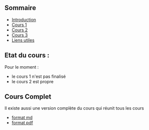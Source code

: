 ## Sommaire
- [Introduction](00_intro.md)
- [Cours 1](01_cours1.md)
- [Cours 2](02_cours2.md)
- [Cours 3](03_cours3.md)
- [Liens utiles](98_liens.md)

## Etat du cours :
Pour le moment :
- le cours 1 n'est pas finalisé
- le cours 2 est propre

## Cours Complet
Il existe aussi une version complète du cours qui réunit tous les cours
- [format md](cours.md)
- [format pdf](cours.pdf)
